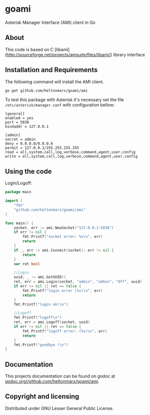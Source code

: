 goami
=====
Asterisk Manager Interface (AMI) client in Go 

## About
This code is based on C [libami] (http://sourceforge.net/projects/amsuite/files/libami/) library interface

## Installation and Requirements

The following command will install the AMI client.

```sh
go get github.com/heltonmarx/goami/ami
```
To test this package with Asterisk it's necessary set the file `/etc/asterisk/manager.conf` with configuration bellow:

    [general]
    enabled = yes
    port = 5038
    bindaddr = 127.0.0.1
        
    [admin]
    secret = admin
    deny = 0.0.0.0/0.0.0.0
    permit = 127.0.0.1/255.255.255.255
    read = all,system,call,log,verbose,command,agent,user,config
    write = all,system,call,log,verbose,command,agent,user,config

## Using the code

Login/Logoff:
```Go
package main

import (
	"fmt"
	"github.com/heltonmarx/goami/ami"
)

func main() {
	socket, err := ami.NewSocket("127.0.0.1:5038")
	if err != nil {
		fmt.Printf("socket error: %v\n", err)
		return
	}
	if _, err := ami.Connect(socket); err != nil {
		return
	}
	var ret bool

	//Login
	uuid, _ := ami.GetUUID()
	ret, err = ami.Login(socket, "admin", "admin", "Off", uuid)
	if err != nil || ret == false {
		fmt.Printf("login error (%v)\n", err)
		return
	}
	fmt.Printf("login ok!\n")

	//Logoff
	fmt.Printf("logoff\n")
	ret, err = ami.Logoff(socket, uuid)
	if err != nil || ret == false {
		fmt.Printf("logoff error: (%v)\n", err)
		return
	}
	fmt.Printf("goodbye !\n")
}
```

## Documentation

This projects documentation can be found on godoc at [godoc.org//github.com/heltonmarx/goami/ami](http://godoc.org/github.com/heltonmarx/goami/ami).

## Copyright and licensing

Distributed under GNU Lesser General Public License.
